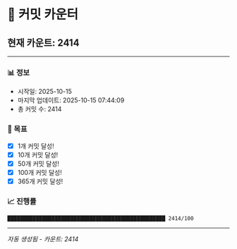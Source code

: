 # 🔢 커밋 카운터

## 현재 카운트: 2414

---

### 📊 정보
- 시작일: 2025-10-15
- 마지막 업데이트: 2025-10-15 07:44:09
- 총 커밋 수: 2414

### 🎯 목표
- [x] 1개 커밋 달성!
- [x] 10개 커밋 달성!
- [x] 50개 커밋 달성!
- [x] 100개 커밋 달성!
- [x] 365개 커밋 달성!

### 📈 진행률
```
██████████████████████████████████████████████████ 2414/100
```

---
*자동 생성됨 - 카운트: 2414*
